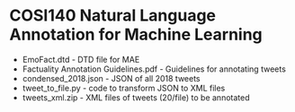 # COSI140 Natural Language Annotation for Machine Learning

* EmoFact.dtd - DTD file for MAE
* Factuality Annotation Guidelines.pdf - Guidelines for annotating tweets
* condensed_2018.json - JSON of all 2018 tweets
* tweet_to_file.py - code to transform JSON to XML files
* tweets_xml.zip - XML files of tweets (20/file) to be annotated
